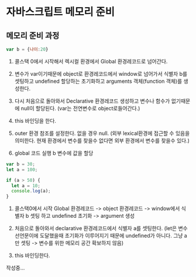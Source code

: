 자바스크립트 메모리 준비
===

## 메모리 준비 과정
```js
var b = {나이:20}
```

1. 콜스택 0에서 시작해서 렉시컬 환경에서  Global 환경레코드로 넘어간다.

2. 변수가 var이기때문에 object로 환경레코드에서 window로 넘어가서 식별자 b를 셋팅하고 undefined 할당하는 초기화하고 arguments 객체(function 객체)를 생성한다. 

3. 다시 처음으로 돌아와서 Declarative 환경레코드 생성하고 변수나 함수가 없기때문에 null이 할당된다. (var는 전연변수로 object로들어간다.)           

4. this 바인딩을 한다. 

5. outer 환경 참조를 설정한다. 없을 경우 null. (외부 lexical환경에 접근할 수 있음을 의미한다. 현재 환경에서 변수를 찾을수 없다면 외부 환경에서 변수를 찾을수 있다.)

6. global 코드 실행  b 변수에 값을 할당     


```js
var b = 30;
let a = 100;

if (a > 50) {
  let a = 10;
  console.log(a);
}
```
1. 콜스택0에서 시작 Global 환경레코드 -> object 환경레코드 -> window에서 식별자 b 셋팅 하고 undefined 초기화 -> argument 생성

2. 처음으로 돌아와서 declarative 환경레코드에서 식별자 a를 셋팅한다. (let은 변수 선언문이에 도달했을때 초기화가 이루어지기 때문에 undefined가 아니다. 그냥 a만 셋팅 -> 변수를 위한 메모리 공간 확보하지 않음)

3. this 바인딩한다. 

작성중...